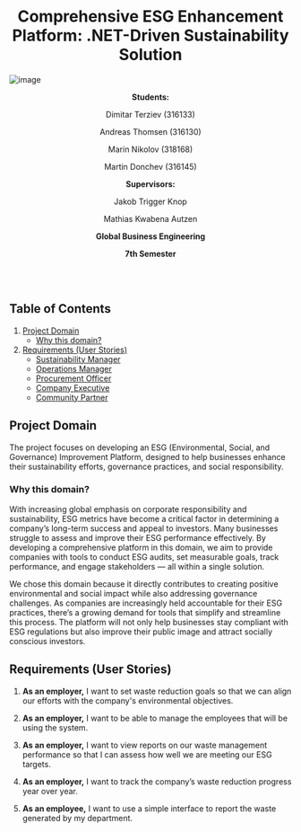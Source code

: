 <h1 align="center"> Comprehensive ESG Enhancement Platform: .NET-Driven Sustainability Solution </h1>

![image](https://img.freepik.com/free-vector/environment-social-governance-flat-concept_88138-970.jpg?t=st=1726820489~exp=1726824089~hmac=be6f35c03e4204e434ef4de9d26bb047d97f9631af24cfac206c2d8f1c5590b7&w=1380)

<div align="center">
  
   **Students:**
  
   Dimitar Terziev (316133)
   
   Andreas Thomsen (316130)
   
   Marin Nikolov (318168)
   
   Martin Donchev (316145)

   **Supervisors:**
   
   Jakob Trigger Knop
   
   Mathias Kwabena Autzen

   **Global Business Engineering**
   
   **7th Semester**
</div>
<br/>
<br/>

## Table of Contents

1. [Project Domain](#project-domain)
   - [Why this domain?](#why-this-domain)
2. [Requirements (User Stories)](#requirements-user-stories)
   - [Sustainability Manager](#sustainability-manager)
   - [Operations Manager](#operations-manager)
   - [Procurement Officer](#procurement-officer)
   - [Company Executive](#company-executive)
   - [Community Partner](#community-partner)

## Project Domain

The project focuses on developing an ESG (Environmental, Social, and Governance) Improvement Platform, designed to help businesses enhance their sustainability efforts, governance practices, and social responsibility.

### Why this domain?

With increasing global emphasis on corporate responsibility and sustainability, ESG metrics have become a critical factor in determining a company’s long-term success and appeal to investors. Many businesses struggle to assess and improve their ESG performance effectively. By developing a comprehensive platform in this domain, we aim to provide companies with tools to conduct ESG audits, set measurable goals, track performance, and engage stakeholders — all within a single solution.

We chose this domain because it directly contributes to creating positive environmental and social impact while also addressing governance challenges. As companies are increasingly held accountable for their ESG practices, there’s a growing demand for tools that simplify and streamline this process. The platform will not only help businesses stay compliant with ESG regulations but also improve their public image and attract socially conscious investors.

## Requirements (User Stories)

1. **As an employer,** I want to set waste reduction goals so that we can align our efforts with the company's environmental objectives.

2. **As an employer,** I want to be able to manage the employees that will be using the system.
  
3. **As an employer,** I want to view reports on our waste management performance so that I can assess how well we are meeting our ESG targets.

4. **As an employer,** I want to track the company’s waste reduction progress year over year.

5. **As an employee,** I want to use a simple interface to report the waste generated by my department.

